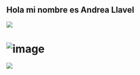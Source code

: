 ## Hola mi nombre es Andrea Llavel 

<img src="https://readme-typing-svg.demolab.com?font=Inconsolata&weight=500&size=50&duration=400&color=Violet&canter=true&vCenter=true&multiline=true&repeat=false&random=false/width=1300&height=240&lines=Soy+Tecnica;Universitaria;en+Programacion+%E2%9C%A9" widht="70%" />

# ![image](https://github.com/Andrea-Llavel/Andrea-Llavel/assets/168279547/a41f491f-1b2d-4349-bcf6-5a27cab9786c) 
<img src="https://readme-typing-svg.demolab.com?font=Inconsolata&weight=500&size=50&duration=400&&color=Violet&canter=true&vCenter=true&multiline=true&repeat=false&random=false/width=1400&height=140&lines=UTN;Argentina+%E2%9C%A9" widht="70%" />
